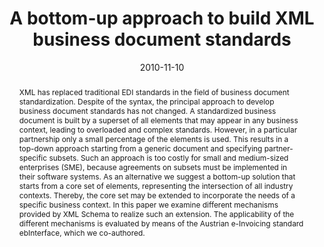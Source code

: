 ---
abstract: XML has replaced traditional EDI standards in the field of business document
  standardization. Despite of the syntax, the principal approach to develop business
  document standards has not changed. A standardized business document is built by
  a superset of all elements that may appear in any business context, leading to overloaded
  and complex standards. However, in a particular partnership only a small percentage
  of the elements is used. This results in a top-down approach starting from a generic
  document and specifying partner-specific subsets. Such an approach is too costly
  for small and medium-sized enterprises (SME), because agreements on subsets must
  be implemented in their software systems. As an alternative we suggest a bottom-up
  solution that starts from a core set of elements, representing the intersection
  of all industry contexts. Thereby, the core set may be extended to incorporate the
  needs of a specific business context. In this paper we examine different mechanisms
  provided by XML Schema to realize such an extension. The applicability of the different
  mechanisms is evaluated by means of the Austrian e-Invoicing standard ebInterface,
  which we co-authored.
authors:
- Philipp Liegl
- Christian Huemer
- Christian Pichler
date: '2010-11-10'
featured: false
publication_types:
- '0'
publishDate: '2010-11-10'
title: A bottom-up approach to build XML business document standards
url_pdf: http://publik.tuwien.ac.at/files/PubDat_189059.pdf
---